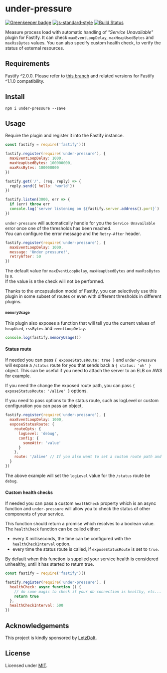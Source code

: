 # under-pressure

[![Greenkeeper badge](https://badges.greenkeeper.io/fastify/under-pressure.svg)](https://greenkeeper.io/)
[![js-standard-style](https://img.shields.io/badge/code%20style-standard-brightgreen.svg?style=flat)](http://standardjs.com/)
[![Build Status](https://travis-ci.org/fastify/under-pressure.svg?branch=master)](https://travis-ci.org/fastify/under-pressure)

Measure process load with automatic handling of *"Service Unavailable"* plugin for Fastify.
It can check `maxEventLoopDelay`, `maxHeapUsedBytes` and `maxRssBytes` values.
You can also specify custom health check, to verify the status of
external resources.

<a name="requirements"></a>
## Requirements

Fastify ^2.0.0. Please refer to [this branch](https://github.com/fastify/under-pressure/tree/1.x) and related versions for Fastify ^1.1.0 compatibility.

<a name="install"></a>
## Install
```
npm i under-pressure --save
```

<a name="usage"></a>
## Usage
Require the plugin and register it into the Fastify instance.

```js
const fastify = require('fastify')()

fastify.register(require('under-pressure'), {
  maxEventLoopDelay: 1000,
  maxHeapUsedBytes: 100000000,
  maxRssBytes: 100000000
})

fastify.get('/', (req, reply) => {
  reply.send({ hello: 'world'})
})

fastify.listen(3000, err => {
  if (err) throw err
  console.log(`server listening on ${fastify.server.address().port}`)
})
```
`under-pressure` will automatically handle for you the `Service Unavailable` error once one of the thresholds has been reached.  
You can configure the error message and the `Retry-After` header.
```js
fastify.register(require('under-pressure'), {
  maxEventLoopDelay: 1000,
  message: 'Under pressure!',
  retryAfter: 50
})
```

The default value for `maxEventLoopDelay`, `maxHeapUsedBytes` and `maxRssBytes` is `0`.  
If the value is `0` the check will not be performed.

Thanks to the encapsulation model of Fastify, you can selectively use this plugin in some subset of routes or even with different thresholds in different plugins.

#### `memoryUsage`
This plugin also exposes a function that will tell you the current values of `heapUsed`, `rssBytes` and `eventLoopDelay`.
```js
console.log(fastify.memoryUsage())
```

#### Status route
If needed you can pass `{ exposeStatusRoute: true }` and `under-pressure` will expose a `/status` route for you that sends back a `{ status: 'ok' }` object. This can be useful if you need to attach the server to an ELB on AWS for example.

If you need the change the exposed route path, you can pass `{ exposeStatusRoute: '/alive' }` options.

If you need to pass options to the status route, such as logLevel or custom configuration you can pass an object,
```js
fastify.register(require('under-pressure'), {
  maxEventLoopDelay: 1000,
  exposeStatusRoute: {
    routeOpts: {
      logLevel: 'debug',
      config: {
        someAttr: 'value'
      }
    },
    route: '/alive' // If you also want to set a custom route path and pass options
  }
})
```
The above example will set the `logLevel` value for the `/status` route be `debug`.

#### Custom health checks
If needed you can pass a custom `healthCheck` property which is an async function and `under-pressure` will allow you to check the status of other components of your service.

This function should return a promise which resolves to a boolean value. The `healthCheck` function can be called either:

* every X milliseconds, the time can be
  configured with the `healthCheckInterval` option.
* every time the status route is called, if `exposeStatusRoute` is set
  to `true`.

By default when this function is supplied your service health is considered unhealthy, until it has started to return true.

```js
const fastify = require('fastify')()

fastify.register(require('under-pressure'), {
  healthCheck: async function () {
    // do some magic to check if your db connection is healthy, etc...
    return true
  },
  healthCheckInterval: 500
})
```

<a name="acknowledgements"></a>
## Acknowledgements

This project is kindly sponsored by [LetzDoIt](http://www.letzdoitapp.com/).  

<a name="license"></a>
## License

Licensed under [MIT](./LICENSE).
